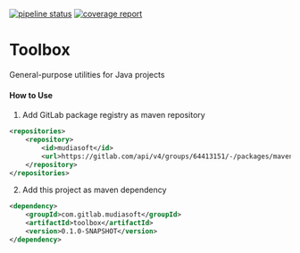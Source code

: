 <a href="https://gitlab.com/mudiasoft/toolbox/-/pipelines" target="_blank"><img alt="pipeline status" src="https://gitlab.com/mudiasoft/toolbox/badges/develop/pipeline.svg" /></a> 
<a href="https://gitlab.com/mudiasoft/toolbox/-/jobs" target="_blank"><img alt="coverage report" src="https://gitlab.com/mudiasoft/toolbox/badges/develop/coverage.svg" /></a> 

# Toolbox

General-purpose utilities for Java projects


#### How to Use
1. Add GitLab package registry as maven repository

```xml
<repositories>
    <repository>
        <id>mudiasoft</id>
        <url>https://gitlab.com/api/v4/groups/64413151/-/packages/maven</url>
    </repository>
</repositories>
```

2. Add this project as maven dependency

```xml
<dependency>
    <groupId>com.gitlab.mudiasoft</groupId>
    <artifactId>toolbox</artifactId>
    <version>0.1.0-SNAPSHOT</version>
</dependency>
```
